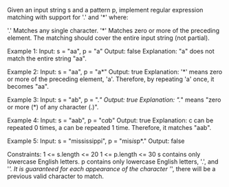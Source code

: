 Given an input string s and a pattern p, implement regular expression matching with support for '.' and '*' where:

'.' Matches any single character.
'*' Matches zero or more of the preceding element.
The matching should cover the entire input string (not partial).

Example 1:
Input: s = "aa", p = "a"
Output: false
Explanation: "a" does not match the entire string "aa".

Example 2:
Input: s = "aa", p = "a*"
Output: true
Explanation: '*' means zero or more of the preceding element, 'a'. Therefore, by repeating 'a' once, it becomes "aa".

Example 3:
Input: s = "ab", p = ".*"
Output: true
Explanation: ".*" means "zero or more (*) of any character (.)".

Example 4:
Input: s = "aab", p = "c*a*b"
Output: true
Explanation: c can be repeated 0 times, a can be repeated 1 time. Therefore, it matches "aab".

Example 5:
Input: s = "mississippi", p = "mis*is*p*."
Output: false
 
Constraints:
1 <= s.length <= 20
1 <= p.length <= 30
s contains only lowercase English letters.
p contains only lowercase English letters, '.', and '*'.
It is guaranteed for each appearance of the character '*', there will be a previous valid character to match.

